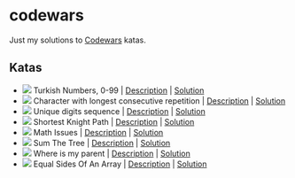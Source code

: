 # codewars
Just my solutions to [Codewars](https://www.codewars.com/users/pepellou) katas.

## Katas

- ![](https://img.shields.io/badge/level-7kyu-888888) Turkish Numbers, 0-99 | [Description](https://www.codewars.com/kata/5ebd53ea50d0680031190b96) | [Solution](turkish_numbers/solution.js)
- ![](https://img.shields.io/badge/level-6kyu-ac760d) Character with longest consecutive repetition | [Description](https://www.codewars.com/kata/586d6cefbcc21eed7a001155) | [Solution](character_with_longest_consecutive_repetition/solution.js)
- ![](https://img.shields.io/badge/level-5kyu-ac760d) Unique digits sequence | [Description](https://www.codewars.com/kata/599688d0e2800dda4e0001b0) | [Solution](unique_digits_sequence/solution.js)
- ![](https://img.shields.io/badge/level-4kyu-3c7ebb) Shortest Knight Path | [Description](https://www.codewars.com/kata/549ee8b47111a81214000941) | [Solution](shortest_knight_path/solution.js)
- ![](https://img.shields.io/badge/level-5kyu-ac760d) Math Issues | [Description](https://www.codewars.com/kata/5267faf57526ea542e0007fb) | [Solution](math_issues/solution.js)
- ![](https://img.shields.io/badge/level-6kyu-ac760d) Sum The Tree | [Description](https://www.codewars.com/kata/5800580f8f7ddaea13000025) | [Solution](sum_the_tree/solution.js)
- ![](https://img.shields.io/badge/level-6kyu-ac760d) Where is my parent | [Description](https://www.codewars.com/kata/58539230879867a8cd00011c) | [Solution](where_is_my_parent/solution.js)
- ![](https://img.shields.io/badge/level-6kyu-ac760d) Equal Sides Of An Array | [Description](https://www.codewars.com/kata/5679aa472b8f57fb8c000047) | [Solution](equal_sides_of_an_array/solution.js)
